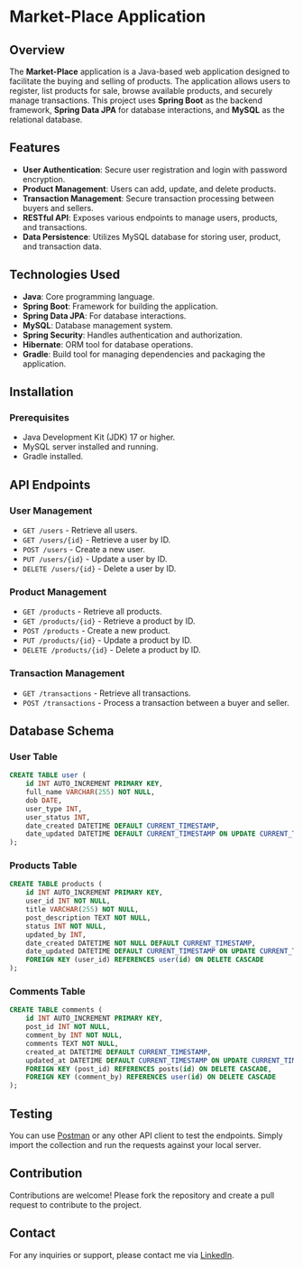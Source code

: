 # Market-Place Application

## Overview

The **Market-Place** application is a Java-based web application designed to facilitate the buying and selling of products. The application allows users to register, list products for sale, browse available products, and securely manage transactions. This project uses **Spring Boot** as the backend framework, **Spring Data JPA** for database interactions, and **MySQL** as the relational database. 

## Features

- **User Authentication**: Secure user registration and login with password encryption.
- **Product Management**: Users can add, update, and delete products.
- **Transaction Management**: Secure transaction processing between buyers and sellers.
- **RESTful API**: Exposes various endpoints to manage users, products, and transactions.
- **Data Persistence**: Utilizes MySQL database for storing user, product, and transaction data.

## Technologies Used

- **Java**: Core programming language.
- **Spring Boot**: Framework for building the application.
- **Spring Data JPA**: For database interactions.
- **MySQL**: Database management system.
- **Spring Security**: Handles authentication and authorization.
- **Hibernate**: ORM tool for database operations.
- **Gradle**: Build tool for managing dependencies and packaging the application.

## Installation

### Prerequisites

- Java Development Kit (JDK) 17 or higher.
- MySQL server installed and running.
- Gradle installed.

## API Endpoints

### User Management

- `GET /users` - Retrieve all users.
- `GET /users/{id}` - Retrieve a user by ID.
- `POST /users` - Create a new user.
- `PUT /users/{id}` - Update a user by ID.
- `DELETE /users/{id}` - Delete a user by ID.

### Product Management

- `GET /products` - Retrieve all products.
- `GET /products/{id}` - Retrieve a product by ID.
- `POST /products` - Create a new product.
- `PUT /products/{id}` - Update a product by ID.
- `DELETE /products/{id}` - Delete a product by ID.

### Transaction Management

- `GET /transactions` - Retrieve all transactions.
- `POST /transactions` - Process a transaction between a buyer and seller.

## Database Schema

### User Table
```sql
CREATE TABLE user (
    id INT AUTO_INCREMENT PRIMARY KEY,
    full_name VARCHAR(255) NOT NULL,
    dob DATE,
    user_type INT,
    user_status INT,
    date_created DATETIME DEFAULT CURRENT_TIMESTAMP,
    date_updated DATETIME DEFAULT CURRENT_TIMESTAMP ON UPDATE CURRENT_TIMESTAMP
);
```

### Products Table
```sql
CREATE TABLE products (
    id INT AUTO_INCREMENT PRIMARY KEY,
    user_id INT NOT NULL,
    title VARCHAR(255) NOT NULL,
    post_description TEXT NOT NULL,
    status INT NOT NULL,
    updated_by INT,
    date_created DATETIME NOT NULL DEFAULT CURRENT_TIMESTAMP,
    date_updated DATETIME DEFAULT CURRENT_TIMESTAMP ON UPDATE CURRENT_TIMESTAMP,
    FOREIGN KEY (user_id) REFERENCES user(id) ON DELETE CASCADE
);
```

### Comments Table
```sql
CREATE TABLE comments (
    id INT AUTO_INCREMENT PRIMARY KEY,
    post_id INT NOT NULL,
    comment_by INT NOT NULL,
    comments TEXT NOT NULL,
    created_at DATETIME DEFAULT CURRENT_TIMESTAMP,
    updated_at DATETIME DEFAULT CURRENT_TIMESTAMP ON UPDATE CURRENT_TIMESTAMP,
    FOREIGN KEY (post_id) REFERENCES posts(id) ON DELETE CASCADE,
    FOREIGN KEY (comment_by) REFERENCES user(id) ON DELETE CASCADE
);
```

## Testing

You can use [Postman](https://www.postman.com/) or any other API client to test the endpoints. Simply import the collection and run the requests against your local server.

## Contribution

Contributions are welcome! Please fork the repository and create a pull request to contribute to the project.

## Contact

For any inquiries or support, please contact me via [LinkedIn](https://www.linkedin.com/in/shawon-sarowar/).
